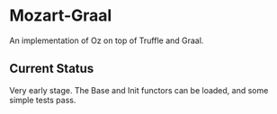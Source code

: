 # Mozart-Graal

An implementation of Oz on top of Truffle and Graal.

## Current Status

Very early stage.
The Base and Init functors can be loaded, and some simple tests pass.

